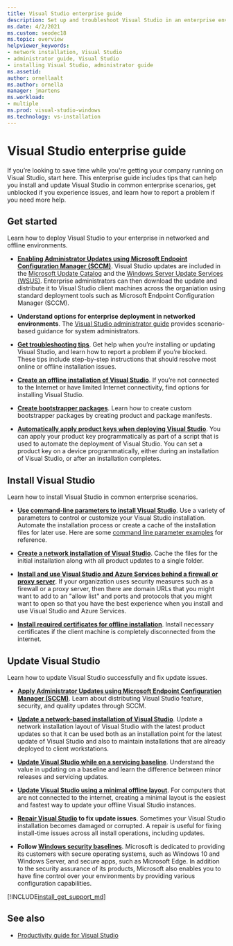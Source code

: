 ```yaml
---
title: Visual Studio enterprise guide
description: Set up and troubleshoot Visual Studio in an enterprise environment.
ms.date: 4/2/2021
ms.custom: seodec18
ms.topic: overview
helpviewer_keywords:
- network installation, Visual Studio
- administrator guide, Visual Studio
- installing Visual Studio, administrator guide
ms.assetid: 
author: ornellaalt
ms.author: ornella
manager: jmartens
ms.workload:
- multiple
ms.prod: visual-studio-windows
ms.technology: vs-installation
---
```

# Visual Studio enterprise guide
If you’re looking to save time while you're getting your company running on Visual Studio, start here. This enterprise guide includes tips that can help you install and update Visual Studio in common enterprise scenarios, get unblocked if you experience issues, and learn how to report a problem if you need more help. 

## Get started 
Learn how to deploy Visual Studio to your enterprise in networked and offline environments.

- **[Enabling Administrator Updates using Microsoft Endpoint Configuration Manager (SCCM)](enabling-administrator-updates.md)**.  Visual Studio updates are included in the [Microsoft Update Catalog](https://www.catalog.update.microsoft.com/Home.aspx) and the [Windows Server Update Services (WSUS)](https://docs.microsoft.com/en-us/windows-server/administration/windows-server-update-services/get-started/windows-server-update-services-wsus).  Enterprise administrators can then download the update and distribute it to Visual Studio client machines across the organiation using standard deployment tools such as Microsoft Endpoint Configuration Manager (SCCM).

- **Understand options for enterprise deployment in networked environments**. The [Visual Studio administrator guide](visual-studio-administrator-guide.md) provides scenario-based guidance for system administrators. 

- **[Get troubleshooting tips](troubleshooting-installation-issues.md)**. Get help when you’re installing or updating Visual Studio, and learn how to report a problem if you’re blocked. These tips include step-by-step instructions that should resolve most online or offline installation issues. 

- **[Create an offline installation of Visual Studio](create-an-offline-installation-of-visual-studio.md)**. If you’re not connected to the Internet or have limited Internet connectivity, find options for installing Visual Studio. 

- **[Create bootstrapper packages](../deployment/creating-bootstrapper-packages.md)**. Learn how to create custom bootstrapper packages by creating product and package manifests. 

- **[Automatically apply product keys when deploying Visual Studio](automatically-apply-product-keys-when-deploying-visual-studio.md)**. You can apply your product key programmatically as part of a script that is used to automate the deployment of Visual Studio. You can set a product key on a device programmatically, either during an installation of Visual Studio, or after an installation completes. 

## Install Visual Studio 

Learn how to install Visual Studio in common enterprise scenarios. 

- **[Use command-line parameters to install Visual Studio](use-command-line-parameters-to-install-visual-studio.md)**. Use a variety of parameters to control or customize your Visual Studio installation. Automate the installation process or create a cache of the installation files for later use.  Here are some [command line parameter examples](command-line-parameter-examples.md) for reference.

- **[Create a network installation of Visual Studio](create-a-network-installation-of-visual-studio.md)**. Cache the files for the initial installation along with all product updates to a single folder. 

- **[Install and use Visual Studio and Azure Services behind a firewall or proxy server](install-and-use-visual-studio-behind-a-firewall-or-proxy-server.md)**. If your organization uses security measures such as a firewall or a proxy server, then there are domain URLs that you might want to add to an "allow list" and ports and protocols that you might want to open so that you have the best experience when you install and use Visual Studio and Azure Services. 

- **[Install required certificates for offline installation](../install/install-certificates-for-visual-studio-offline)**. Install necessary certificates if the client machine is completely disconnected from the internet.

## Update Visual Studio 

Learn how to update Visual Studio successfully and fix update issues. 

- **[Apply Administrator Updates using Microsoft Endpoint Configuration Manager (SCCM)](../install/applying-administrator-updates.md)**. Learn about distributing Visual Studio feature, security, and quality updates through SCCM. 

- **[Update a network-based installation of Visual Studio](update-a-network-installation-of-visual-studio.md)**. Update a network installation layout of Visual Studio with the latest product updates so that it can be used both as an installation point for the latest update of Visual Studio and also to maintain installations that are already deployed to client workstations.

- **[Update Visual Studio while on a servicing baseline](update-servicing-baseline.md)**. Understand the value in updating on a baseline and learn the difference between minor releases and servicing updates. 

- **[Update Visual Studio using a minimal offline layout](update-minimal-layout.md)**. For computers that are not connected to the internet, creating a minimal layout is the easiest and fastest way to update your offline Visual Studio instances.

- **[Repair Visual Studio](repair-visual-studio.md) to fix update issues**. Sometimes your Visual Studio installation becomes damaged or corrupted. A repair is useful for fixing install-time issues across all install operations, including updates. 

- **Follow [Windows security baselines](/windows/security/threat-protection/windows-security-baselines)**. Microsoft is dedicated to providing its customers with secure operating systems, such as Windows 10 and Windows Server, and secure apps, such as Microsoft Edge. In addition to the security assurance of its products, Microsoft also enables you to have fine control over your environments by providing various configuration capabilities. 

[!INCLUDE[install_get_support_md](includes/install_get_support_md.md)]

## See also 

- [Productivity guide for Visual Studio](../ide/productivity-features.md)

